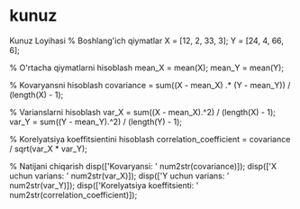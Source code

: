 # kunuz
Kunuz Loyihasi 
% Boshlang'ich qiymatlar
X = [12, 2, 33, 3];
Y = [24, 4, 66, 6];

% O'rtacha qiymatlarni hisoblash
mean_X = mean(X);
mean_Y = mean(Y);

% Kovaryansni hisoblash
covariance = sum((X - mean_X) .* (Y - mean_Y)) / (length(X) - 1);

% Varianslarni hisoblash
var_X = sum((X - mean_X).^2) / (length(X) - 1);
var_Y = sum((Y - mean_Y).^2) / (length(Y) - 1);

% Korelyatsiya koeffitsientini hisoblash
correlation_coefficient = covariance / sqrt(var_X * var_Y);

% Natijani chiqarish
disp(['Kovaryansi: ' num2str(covariance)]);
disp(['X uchun varians: ' num2str(var_X)]);
disp(['Y uchun varians: ' num2str(var_Y)]);
disp(['Korelyatsiya koeffitsienti: ' num2str(correlation_coefficient)]);

